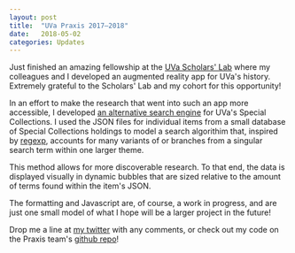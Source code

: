```yaml
---
layout: post
title:  "UVa Praxis 2017–2018"
date:   2018-05-02
categories: Updates
---
```

Just finished an amazing fellowship at the <a href='http://scholarslab.org/'>UVa Scholars' Lab</a> where my colleagues and I developed an augmented reality app for UVa's history. Extremely grateful to the Scholars' Lab and my cohort for this opportunity! 

In an effort to make the research that went into such an app more accessible, I developed <a href="http://reveal.scholarslab.org/searchengine">an alternative search engine</a> for UVa's Special Collections. I used the JSON files for individual items from a small database of Special Collections holdings to model a search algorithim that, inspired by <a href="https://developer.mozilla.org/en-US/docs/Web/JavaScript/Guide/Regular_Expressions">regexp</a>, accounts for many variants of or branches from a singular search term within one larger theme.

This method allows for more discoverable research. To that end, the data is displayed visually in dynamic bubbles that are sized relative to the amount of terms found within the item's JSON.

The formatting and Javascript are, of course, a work in progress, and are just one small model of what I hope will be a larger project in the future!

Drop me a line at <a href="http://www.twitter.com/t0riec">my twitter</a> with any comments, or check out my code on the Praxis team's <a href="https://github.com/uva-reveal/uva-reveal.github.io">github repo</a>!
